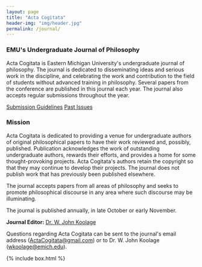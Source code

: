 ```yaml
---
layout: page
title: "Acta Cogitata"
header-img: "img/header.jpg"
permalink: /journal/
---
```


<div class="container">
  <div class="col-sm-9 col-xs-12 cfp-page">
    <h3 class="home-h3">EMU's Undergraduate Journal of Philosophy</h3>
    <p class="text-justify">Acta Cogitata is Eastern Michigan University's undergraduate journal of philosophy. The journal is dedicated to disseminating ideas and serious work in the discipline, and celebrating the work and contribution to the field of students without advanced training in philosophy. Several papers from the conference are published in this journal each year. The journal also accepts regular submissions throughout the year.</p>
    <div class="text-center">
      <a class="btn btn-primary journal-btns" href="http://www.emich.edu/historyphilosophy/philosophy/beyond-the-classroom/acta-cogitata.php" role="button">Submission Guidelines</a>
      <a class="btn btn-primary journal-btns" href="{{ site.baseurl }}/past-issues/" role="button">Past Issues</a>
    </div>
    <h3>Mission</h3>
    <p class="text-justify">Acta Cogitata is dedicated to providing a venue for undergraduate authors of original philosophical papers to have their work reviewed and, possibly, published. Publication acknowledges the work of outstanding undergraduate authors, rewards their efforts, and provides a home for some thought-provoking projects. Acta Cogitata's authors retain the copyright so that they may continue to develop their projects. The journal does not publish work that has previously been published elsewhere.</p>
    <p class="text-justify">The journal accepts papers from all areas of philosophy and seeks to promote philosophical discourse in any area where such discourse may be illuminating.</p>
    <p class="text-justify">The journal is published annually, in late October or early November.</p>
    <p class="text-justify"><b>Journal Editor:</b> <a href="https://www.emich.edu/historyphilosophy/philosophy/faculty/jkoolage.php">Dr. W. John Koolage</a></p>
    <p class="text-justify">Questions regarding Acta Cogitata can be sent to the journal's email address (<a href="mailto:ActaCogitata@gmail.com">ActaCogitata@gmail.com</a>) or to Dr. W. John Koolage (<a href="mailto:wkoolage@emich.edu">wkoolage@emich.edu</a>).</p>
  </div>
  {% include box.html %}
</div>

